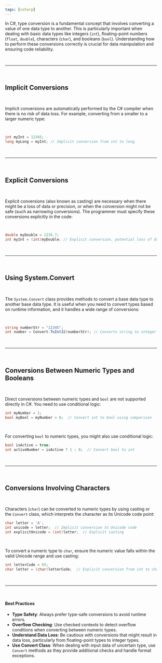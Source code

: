 ```yaml
---
tags: [csharp]
---
```


In C#, type conversion is a fundamental concept that involves converting a value of one data type to another. This is particularly important when dealing with basic data types like integers (`int`), floating-point numbers (`float`, `double`), characters (`char`), and booleans (`bool`). Understanding how to perform these conversions correctly is crucial for data manipulation and ensuring code reliability.

<br>

---

<br>

## Implicit Conversions

<br>

Implicit conversions are automatically performed by the C# compiler when there is no risk of data loss. For example, converting from a smaller to a larger numeric type:

<br>

```csharp
int myInt = 12345;
long myLong = myInt; // Implicit conversion from int to long
```

<br>

---

<br>

## Explicit Conversions

<br>

Explicit conversions (also known as casting) are necessary when there might be a loss of data or precision, or when the conversion might not be safe (such as narrowing conversions). The programmer must specify these conversions explicitly in the code:

<br>

```csharp
double myDouble = 1234.7;
int myInt = (int)myDouble; // Explicit conversion, potential loss of data
```

<br>

---

<br>

## Using System.Convert

<br>

The `System.Convert` class provides methods to convert a base data type to another base data type. It is useful when you need to convert types based on runtime information, and it handles a wide range of conversions:

<br>

```csharp
string numberStr = "12345";
int number = Convert.ToInt32(numberStr); // Converts string to integer
```

<br>

---

<br>

## Conversions Between Numeric Types and Booleans

<br>

Direct conversions between numeric types and `bool` are not supported directly in C#. You need to use conditional logic:

```csharp
int myNumber = 1;
bool myBool = myNumber > 0;  // Convert int to bool using comparison
```

<br>

For converting `bool` to numeric types, you might also use conditional logic:

```csharp
bool isActive = true;
int activeNumber = isActive ? 1 : 0;  // Convert bool to int
```

<br>

---

<br>

## Conversions Involving Characters

<br>

Characters (`char`) can be converted to numeric types by using casting or the `Convert` class, which interprets the character as its Unicode code point:

```csharp
char letter = 'A';
int unicode = letter;  // Implicit conversion to Unicode code
int explicitUnicode = (int)letter;  // Explicit casting
```

<br>

To convert a numeric type to `char`, ensure the numeric value falls within the valid Unicode range and use casting:

```csharp
int letterCode = 65;
char letter = (char)letterCode;  // Explicit conversion from int to char
```

<br>

---

<br>

#### Best Practices

- **Type Safety**: Always prefer type-safe conversions to avoid runtime errors.
- **Overflow Checking**: Use checked contexts to detect overflow conditions when converting between numeric types.
- **Understand Data Loss**: Be cautious with conversions that might result in data loss, particularly from floating-point types to integer types.
- **Use Convert Class**: When dealing with input data of uncertain type, use `Convert` methods as they provide additional checks and handle format exceptions.